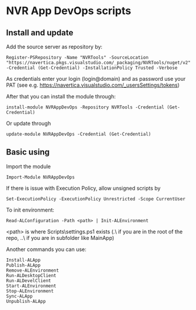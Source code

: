 # NVR App DevOps scripts

## Install and update

Add the source server as repository by:

    Register-PSRepository -Name "NVRTools" -SourceLocation "https://navertica.pkgs.visualstudio.com/_packaging/NVRTools/nuget/v2" -Credential (Get-Credential) -InstallationPolicy Trusted -Verbose

As credentials enter your login (login@domain) and as password use your PAT (see e.g. https://navertica.visualstudio.com/_usersSettings/tokens)

After that you can install the module through:

    install-module NVRAppDevOps -Repository NVRTools -Credential (Get-Credential)

Or update through

    update-module NVRAppDevOps -Credential (Get-Credential)

## Basic using

Import the module

    Import-Module NVRAppDevOps

If there is issue with Execution Policy, allow unsigned scripts by

    Set-ExecutionPolicy -ExecutionPolicy Unrestricted -Scope CurrentUser

To init environment:

    Read-ALConfiguration -Path <path> | Init-ALEnvironment

\<path\> is where Scripts\settings.ps1 exists (.\ if you are in the root of the repo, ..\ if you are in subfolder like MainApp)

Another commands you can use:

    Install-ALApp
    Publish-ALApp
    Remove-ALEnvironment
    Run-ALDesktopClient
    Run-ALDevelClient
    Start-ALEnvironment
    Stop-ALEnvironment
    Sync-ALApp
    Unpublish-ALApp
